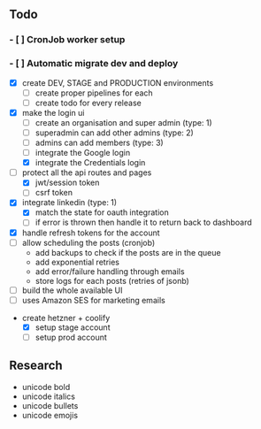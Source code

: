 ## Todo

### - [ ] CronJob worker setup

### - [ ] Automatic migrate dev and deploy

- [x] create DEV, STAGE and PRODUCTION environments
  - [ ] create proper pipelines for each
  - [ ] create todo for every release
- [x] make the login ui
  - [ ] create an organisation and super admin (type: 1)
  - [ ] superadmin can add other admins (type: 2)
  - [ ] admins can add members (type: 3)
  - [ ] integrate the Google login
  - [x] integrate the Credentials login
- [ ] protect all the api routes and pages
  - [x] jwt/session token
  - [ ] csrf token
- [x] integrate linkedin (type: 1)
  - [x] match the state for oauth integration
  - [ ] if error is thrown then handle it to return back to dashboard
- [x] handle refresh tokens for the account
- [ ] allow scheduling the posts (cronjob)
  - add backups to check if the posts are in the queue
  - add exponential retries
  - add error/failure handling through emails
  - store logs for each posts (retries of jsonb)
- [ ] build the whole available UI
- [ ] uses Amazon SES for marketing emails

- create hetzner + coolify
  - [x] setup stage account
  - [ ] setup prod account

## Research

- unicode bold
- unicode italics
- unicode bullets
- unicode emojis
